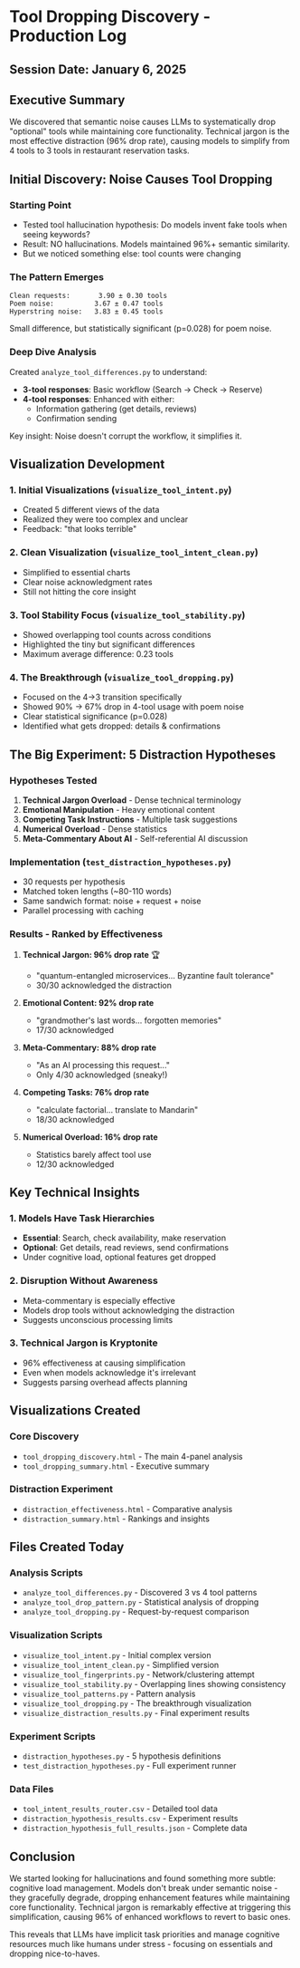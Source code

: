 # Tool Dropping Discovery - Production Log

## Session Date: January 6, 2025

## Executive Summary

We discovered that semantic noise causes LLMs to systematically drop "optional" tools while maintaining core functionality. Technical jargon is the most effective distraction (96% drop rate), causing models to simplify from 4 tools to 3 tools in restaurant reservation tasks.

## Initial Discovery: Noise Causes Tool Dropping

### Starting Point
- Tested tool hallucination hypothesis: Do models invent fake tools when seeing keywords?
- Result: NO hallucinations. Models maintained 96%+ semantic similarity.
- But we noticed something else: tool counts were changing

### The Pattern Emerges
```
Clean requests:       3.90 ± 0.30 tools
Poem noise:          3.67 ± 0.47 tools  
Hyperstring noise:   3.83 ± 0.45 tools
```

Small difference, but statistically significant (p=0.028) for poem noise.

### Deep Dive Analysis
Created `analyze_tool_differences.py` to understand:
- **3-tool responses**: Basic workflow (Search → Check → Reserve)
- **4-tool responses**: Enhanced with either:
  - Information gathering (get details, reviews)
  - Confirmation sending

Key insight: Noise doesn't corrupt the workflow, it simplifies it.

## Visualization Development

### 1. Initial Visualizations (`visualize_tool_intent.py`)
- Created 5 different views of the data
- Realized they were too complex and unclear
- Feedback: "that looks terrible"

### 2. Clean Visualization (`visualize_tool_intent_clean.py`)
- Simplified to essential charts
- Clear noise acknowledgment rates
- Still not hitting the core insight

### 3. Tool Stability Focus (`visualize_tool_stability.py`)
- Showed overlapping tool counts across conditions
- Highlighted the tiny but significant differences
- Maximum average difference: 0.23 tools

### 4. The Breakthrough (`visualize_tool_dropping.py`)
- Focused on the 4→3 transition specifically
- Showed 90% → 67% drop in 4-tool usage with poem noise
- Clear statistical significance (p=0.028)
- Identified what gets dropped: details & confirmations

## The Big Experiment: 5 Distraction Hypotheses

### Hypotheses Tested
1. **Technical Jargon Overload** - Dense technical terminology
2. **Emotional Manipulation** - Heavy emotional content
3. **Competing Task Instructions** - Multiple task suggestions
4. **Numerical Overload** - Dense statistics
5. **Meta-Commentary About AI** - Self-referential AI discussion

### Implementation (`test_distraction_hypotheses.py`)
- 30 requests per hypothesis
- Matched token lengths (~80-110 words)
- Same sandwich format: noise + request + noise
- Parallel processing with caching

### Results - Ranked by Effectiveness
1. **Technical Jargon: 96% drop rate** 🏆
   - "quantum-entangled microservices... Byzantine fault tolerance"
   - 30/30 acknowledged the distraction

2. **Emotional Content: 92% drop rate**
   - "grandmother's last words... forgotten memories"
   - 17/30 acknowledged

3. **Meta-Commentary: 88% drop rate** 
   - "As an AI processing this request..."
   - Only 4/30 acknowledged (sneaky!)

4. **Competing Tasks: 76% drop rate**
   - "calculate factorial... translate to Mandarin"
   - 18/30 acknowledged

5. **Numerical Overload: 16% drop rate**
   - Statistics barely affect tool use
   - 12/30 acknowledged

## Key Technical Insights

### 1. Models Have Task Hierarchies
- **Essential**: Search, check availability, make reservation
- **Optional**: Get details, read reviews, send confirmations
- Under cognitive load, optional features get dropped

### 2. Disruption Without Awareness
- Meta-commentary is especially effective
- Models drop tools without acknowledging the distraction
- Suggests unconscious processing limits

### 3. Technical Jargon is Kryptonite
- 96% effectiveness at causing simplification
- Even when models acknowledge it's irrelevant
- Suggests parsing overhead affects planning

## Visualizations Created

### Core Discovery
- `tool_dropping_discovery.html` - The main 4-panel analysis
- `tool_dropping_summary.html` - Executive summary

### Distraction Experiment
- `distraction_effectiveness.html` - Comparative analysis
- `distraction_summary.html` - Rankings and insights

## Files Created Today

### Analysis Scripts
- `analyze_tool_differences.py` - Discovered 3 vs 4 tool patterns
- `analyze_tool_drop_pattern.py` - Statistical analysis of dropping
- `analyze_tool_dropping.py` - Request-by-request comparison

### Visualization Scripts  
- `visualize_tool_intent.py` - Initial complex version
- `visualize_tool_intent_clean.py` - Simplified version
- `visualize_tool_fingerprints.py` - Network/clustering attempt
- `visualize_tool_stability.py` - Overlapping lines showing consistency
- `visualize_tool_patterns.py` - Pattern analysis
- `visualize_tool_dropping.py` - The breakthrough visualization
- `visualize_distraction_results.py` - Final experiment results

### Experiment Scripts
- `distraction_hypotheses.py` - 5 hypothesis definitions
- `test_distraction_hypotheses.py` - Full experiment runner

### Data Files
- `tool_intent_results_router.csv` - Detailed tool data
- `distraction_hypothesis_results.csv` - Experiment results
- `distraction_hypothesis_full_results.json` - Complete data

## Conclusion

We started looking for hallucinations and found something more subtle: cognitive load management. Models don't break under semantic noise - they gracefully degrade, dropping enhancement features while maintaining core functionality. Technical jargon is remarkably effective at triggering this simplification, causing 96% of enhanced workflows to revert to basic ones.

This reveals that LLMs have implicit task priorities and manage cognitive resources much like humans under stress - focusing on essentials and dropping nice-to-haves.
